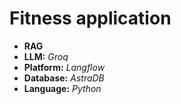 <h1>Fitness application</h1>
<ul>
<li><b>RAG</b></li>
<li><b>LLM:</b> <i>Groq</i></li>
<li> <b>Platform:</b> <i>Langflow</i></li>
<li><b>Database:</b> <i>AstraDB</i> </li>
<li><b>Language:</b> <i>Python</i></li>
  
</ul>
